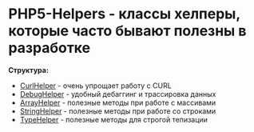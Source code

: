 # PHP5-Helpers - классы хелперы, которые часто бывают полезны в разработке

**Структура:**

* [CurlHelper](https://github.com/darkfriend/php5-curl) - очень упрощает работу с CURL
* [DebugHelper](https://github.com/darkfriend/php5-debug) - удобный дебаггинг и трассировка данных
* [ArrayHelper](https://github.com/darkfriend/php5-array) - полезные методы при работе с массивами
* [StringHelper](https://github.com/darkfriend/php5-string) - полезные методы при работе со строками
* [TypeHelper](https://github.com/darkfriend/php5-type) - полезные методы для строгой тепизации